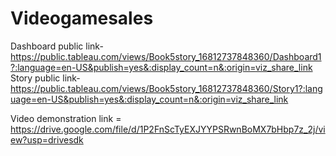 # Videogamesales


Dashboard public link-https://public.tableau.com/views/Book5story_16812737848360/Dashboard1?:language=en-US&publish=yes&:display_count=n&:origin=viz_share_link
Story public link-https://public.tableau.com/views/Book5story_16812737848360/Story1?:language=en-US&publish=yes&:display_count=n&:origin=viz_share_link

Video demonstration link =  https://drive.google.com/file/d/1P2FnScTyEXJYYPSRwnBoMX7bHbp7z_2j/view?usp=drivesdk
